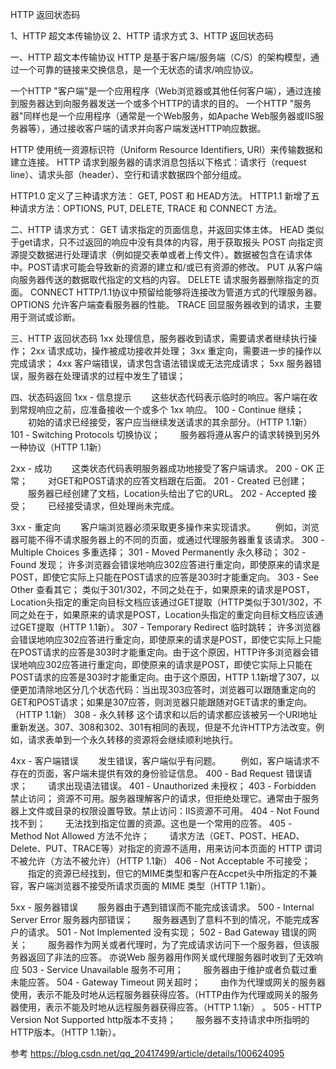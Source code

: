 HTTP 返回状态码

1、HTTP 超文本传输协议
2、HTTP 请求方式
3、HTTP 返回状态码



一、HTTP 超文本传输协议
HTTP 是基于客户端/服务端（C/S）的架构模型，通过一个可靠的链接来交换信息，是一个无状态的请求/响应协议。

一个HTTP "客户端"是一个应用程序（Web浏览器或其他任何客户端），通过连接到服务器达到向服务器发送一个或多个HTTP的请求的目的。
一个HTTP "服务器"同样也是一个应用程序（通常是一个Web服务，如Apache Web服务器或IIS服务器等），通过接收客户端的请求并向客户端发送HTTP响应数据。

HTTP 使用统一资源标识符（Uniform Resource Identifiers, URI）来传输数据和建立连接。
HTTP 请求到服务器的请求消息包括以下格式：请求行（request line）、请求头部（header）、空行和请求数据四个部分组成。

HTTP1.0 定义了三种请求方法： GET, POST 和 HEAD方法。
HTTP1.1 新增了五种请求方法：OPTIONS, PUT, DELETE, TRACE 和 CONNECT 方法。


二、HTTP 请求方式：
GET	请求指定的页面信息，并返回实体主体。
HEAD	类似于get请求，只不过返回的响应中没有具体的内容，用于获取报头
POST    	向指定资源提交数据进行处理请求（例如提交表单或者上传文件）。数据被包含在请求体中。POST请求可能会导致新的资源的建立和/或已有资源的修改。
PUT    从客户端向服务器传送的数据取代指定的文档的内容。
DELETE    请求服务器删除指定的页面。
CONNECT    HTTP/1.1协议中预留给能够将连接改为管道方式的代理服务器。
OPTIONS    允许客户端查看服务器的性能。
TRACE  	回显服务器收到的请求，主要用于测试或诊断。


三、HTTP 返回状态码
1xx 处理信息，服务器收到请求，需要请求者继续执行操作；
2xx 请求成功，操作被成功接收并处理；
3xx 重定向，需要进一步的操作以完成请求；
4xx 客户端错误，请求包含语法错误或无法完成请求；
5xx 服务器错误，服务器在处理请求的过程中发生了错误；



四、状态码返回
1xx - 信息提示
　　这些状态代码表示临时的响应。客户端在收到常规响应之前，应准备接收一个或多个 1xx 响应。
100 - Continue 继续；
　　初始的请求已经接受，客户应当继续发送请求的其余部分。（HTTP 1.1新）
101 - Switching Protocols 切换协议；
　　服务器将遵从客户的请求转换到另外一种协议（HTTP 1.1新）


2xx - 成功
　　这类状态代码表明服务器成功地接受了客户端请求。
200 - OK 正常；
　　对GET和POST请求的应答文档跟在后面。
201 - Created 已创建；
　　服务器已经创建了文档，Location头给出了它的URL。
202 - Accepted 接受；
　　已经接受请求，但处理尚未完成。


3xx - 重定向
　　客户端浏览器必须采取更多操作来实现请求。
　　例如，浏览器可能不得不请求服务器上的不同的页面，或通过代理服务器重复该请求。
300 - Multiple Choices 多重选择；
301 - Moved Permanently 永久移动；
302 - Found 发现；
     许多浏览器会错误地响应302应答进行重定向，即使原来的请求是POST，即使它实际上只能在POST请求的应答是303时才能重定向。
303 - See Other 查看其它；
    类似于301/302，不同之处在于，如果原来的请求是POST，Location头指定的重定向目标文档应该通过GET提取（HTTP类似于301/302，不同之处在于，如果原来的请求是POST，Location头指定的重定向目标文档应该通过GET提取（HTTP 1.1新）。
307 - Temporary Redirect 临时跳转；
        许多浏览器会错误地响应302应答进行重定向，即使原来的请求是POST，即使它实际上只能在POST请求的应答是303时才能重定向。由于这个原因，HTTP许多浏览器会错误地响应302应答进行重定向，即使原来的请求是POST，即使它实际上只能在POST请求的应答是303时才能重定向。由于这个原因，HTTP 1.1新增了307，以便更加清除地区分几个状态代码：当出现303应答时，浏览器可以跟随重定向的GET和POST请求；如果是307应答，则浏览器只能跟随对GET请求的重定向。（HTTP 1.1新）
308 - 永久转移
    这个请求和以后的请求都应该被另一个URI地址重新发送。307、308和302、301有相同的表现，但是不允许HTTP方法改变。例如，请求表单到一个永久转移的资源将会继续顺利地执行。



4xx - 客户端错误
　　发生错误，客户端似乎有问题。
　　例如，客户端请求不存在的页面，客户端未提供有效的身份验证信息。
400 - Bad Request 错误请求；
　　请求出现语法错误。
401 - Unauthorized 未授权；
403 - Forbidden 禁止访问；
      资源不可用。服务器理解客户的请求，但拒绝处理它。通常由于服务器上文件或目录的权限设置导致。禁止访问：IIS资源不可用。
404 - Not Found 找不到；
　　无法找到指定位置的资源。这也是一个常用的应答。
405 - Method Not Allowed  方法不允许；
　　请求方法（GET、POST、HEAD、Delete、PUT、TRACE等）对指定的资源不适用，用来访问本页面的 HTTP 谓词不被允许（方法不被允许）（HTTP 1.1新）
406 - Not Acceptable 不可接受；
　　指定的资源已经找到，但它的MIME类型和客户在Accpet头中所指定的不兼容，客户端浏览器不接受所请求页面的 MIME 类型（HTTP 1.1新）。


5xx - 服务器错误
　　服务器由于遇到错误而不能完成该请求。
500 - Internal Server Error 服务器内部错误；
　　服务器遇到了意料不到的情况，不能完成客户的请求。
501 - Not Implemented 没有实现；
502 - Bad Gateway 错误的网关；
　　服务器作为网关或者代理时，为了完成请求访问下一个服务器，但该服务器返回了非法的应答。 亦说Web 服务器用作网关或代理服务器时收到了无效响应
503 - Service Unavailable 服务不可用；
　　服务器由于维护或者负载过重未能应答。
504 - Gateway Timeout 网关超时；
　　由作为代理或网关的服务器使用，表示不能及时地从远程服务器获得应答。（HTTP由作为代理或网关的服务器使用，表示不能及时地从远程服务器获得应答。（HTTP 1.1新） 。
505 - HTTP Version Not Supported http版本不支持；
　　服务器不支持请求中所指明的HTTP版本。（HTTP 1.1新）。


参考
https://blog.csdn.net/qq_20417499/article/details/100624095


